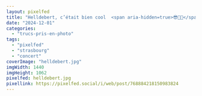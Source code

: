 ```yaml
---
layout: pixelfed
title: "Helldebert, c’était bien cool  <span aria-hidden=true>😎🤘🎶</span>"
date: "2024-12-01"
categories: 
  - "trucs-pris-en-photo"
tags: 
  - "pixelfed"
  - "strasbourg"
  - "concert"
coverImage: "helldebert.jpg"
imgWidth: 1440
imgHeight: 1062
pixelfed: helldebert.jpg
pixellink: https://pixelfed.social/i/web/post/768884218150983824
---
```

